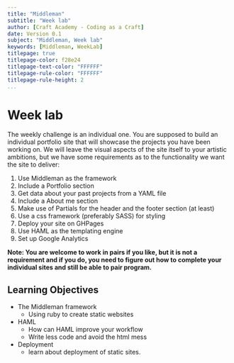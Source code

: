 ```yaml
---
title: "Middleman"
subtitle: "Week lab"
author: [Craft Academy - Coding as a Craft]
date: Version 0.1
subject: "Middleman, Week lab"
keywords: [Middleman, WeekLab]
titlepage: true
titlepage-color: f28e24
titlepage-text-color: "FFFFFF"
titlepage-rule-color: "FFFFFF"
titlepage-rule-height: 2
...
```


# Week lab

The weekly challenge is an individual one. You are supposed to build an individual portfolio site that will showcase the projects you have been working on. We will leave the visual aspects of the site itself to your artistic ambitions, but we have some requirements as to the functionality we want the site to deliver:

1. Use Middleman as the framework
2. Include a Portfolio section
3. Get data about your past projects from a YAML file
4. Include a About me section
5. Make use of Partials for the header and the footer section (at least)
6. Use a css framework (preferably SASS) for styling
7. Deploy your site on GHPages
8. Use HAML as the templating engine
9. Set up Google Analytics

**Note: You are welcome to work in pairs if you like, but it is not a requirement and if you do, you need to figure out how to complete your individual sites and still be able to pair program.**

## Learning Objectives

* The Middleman framework
  - Using ruby to create static websites
* HAML
  - How can HAML improve your workflow
  - Write less code and avoid the html mess
* Deployment
  - learn about deployment of static sites.

